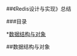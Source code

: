 ##《Redis设计与实现》总结
  
###目录

*[数据结构与对象](https://github.com/StaticWalk/blog/blob/master/plan/Redis%E8%AE%BE%E8%AE%A1%E4%B8%8E%E5%AE%9E%E7%8E%B0.md#数据结构与对象)


##数据结构与对象